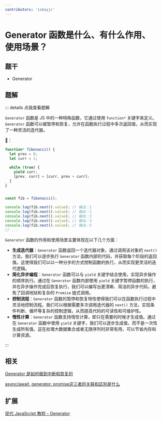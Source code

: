 ```yaml
---
contributors: 'isboyjc'
---
```


# Generator 函数是什么、有什么作用、使用场景？


## 题干

- Generator



## 题解

::: details 点我查看题解

`Generator` 函数是 JS 中的一种特殊函数，它通过使用 `function*` 关键字来定义。`Generator` 函数可以被暂停和恢复，允许在函数执行过程中多次返回值，从而实现了一种灵活的迭代器。

🌰：

```js
function* fibonacci() {
  let prev = 0;
  let curr = 1;

  while (true) {
    yield curr;
    [prev, curr] = [curr, prev + curr];
  }
}


const fib = fibonacci();

console.log(fib.next().value); // 输出：1
console.log(fib.next().value); // 输出：1
console.log(fib.next().value); // 输出：2
console.log(fib.next().value); // 输出：3
console.log(fib.next().value); // 输出：5
// ...
```


`Generator` 函数的作用和使用场景主要体现在以下几个方面：

- **生成迭代器**：`Generator` 函数返回一个迭代器对象，通过调用该对象的 `next()` 方法，我们可以逐步执行 `Generator` 函数内部的代码，并获取每个阶段的返回值。这使得我们可以以一种分步的方式控制函数的执行，从而实现更灵活的迭代逻辑。
- **简化异步编程**：`Generator` 函数可以与 `yield` 关键字结合使用，实现异步操作的顺序执行。通过在 `Generator` 函数内部使用 `yield` 关键字暂停函数的执行，并在异步操作完成后恢复执行，我们可以编写出更清晰、简洁的异步代码，避免了回调地狱和复杂的 `Promise` 链式调用。
- **控制流程**：`Generator` 函数的暂停和恢复特性使得我们可以在函数执行过程中灵活地控制流程。我们可以根据需要多次调用迭代器的 `next()` 方法，实现条件判断、循环等复杂的控制逻辑，从而提高代码的可读性和可维护性。
- **惰性计算**：`Generator` 函数支持惰性计算，即只在需要的时候才生成值。通过在 `Generator` 函数中使用 `yield` 关键字，我们可以逐步生成值，而不是一次性生成所有值。这在处理大数据集合或者无限序列时非常有用，可以节省内存和计算资源。

:::


## 相关

[Generator 是如何做到中断和恢复的](./070090_generator_Interruption_and_recovery.md)

[async/await, generator, promise这三者的关联和区别是什么](./070100_promise_asyncawait_generator.md)

## 扩展

[现代 JavaScript 教程 - Generator](https://zh.javascript.info/generators)